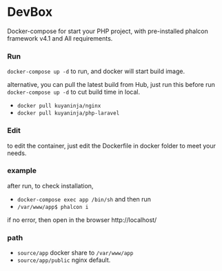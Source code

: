 # DevBox
Docker-compose for start your PHP project, with pre-installed phalcon framework v4.1 and All requirements.

### Run

`docker-compose up -d` to run, and docker will start build image.

alternative, you can pull the latest build from Hub, just run this before run `docker-compose up -d` to cut build time in local.

- `docker pull kuyaninja/nginx`
- `docker pull kuyaninja/php-laravel`

### Edit

to edit the container, just edit the Dockerfile in docker folder to meet your needs.

### example

after run, to check installation,

- `docker-compose exec app /bin/sh` and then run 
- `/var/www/app$ phalcon i`

if no error, then open in the browser http://localhost/

### path

- `source/app` docker share to `/var/www/app`
- `source/app/public` nginx default. 
